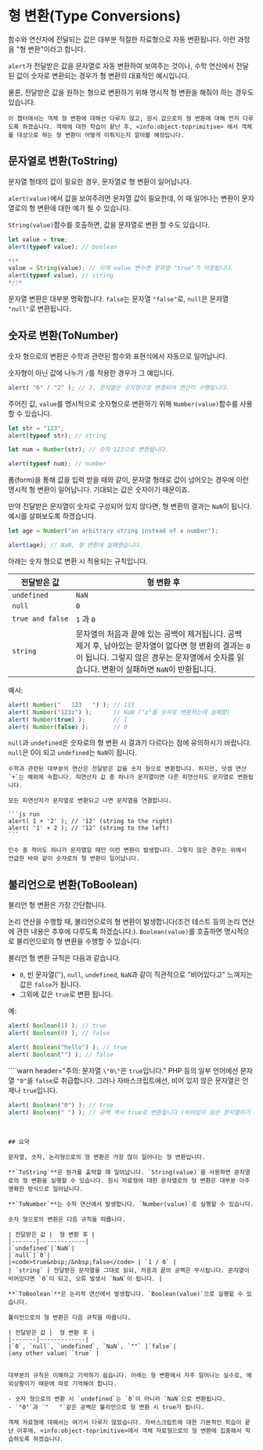 # 형 변환(Type Conversions)

함수와 연산자에 전달되는 값은 대부분 적절한 자료형으로 자동 변환됩니다. 이런 과정을 "형 변환"이라고 합니다.

`alert`가 전달받은 값을 문자열로 자동 변환하여 보여주는 것이나, 수학 연산에서 전달된 값이 숫자로 변환되는 경우가 형 변환의 대표적인 예시입니다.

물론, 전달받은 값을 원하는 형으로 변환하기 위해 명시적 형 변환을 해줘야 하는 경우도 있습니다.

```smart header="객체에 대해선 다루지 않습니다."
이 챕터에서는 객체 형 변환에 대해선 다루지 않고, 원시 값으로의 형 변환에 대해 먼저 다루도록 하겠습니다. 객체에 대한 학습이 끝난 후, <info:object-toprimitive> 에서 객체를 대상으로 하는 형 변환이 어떻게 이뤄지는지 알아볼 예정입니다.
```

## 문자열로 변환(ToString)

문자열 형태의 값이 필요한 경우, 문자열로 형 변환이 일어납니다.

`alert(value)`에서 값을 보여주려면 문자열 값이 필요한데, 이 때 일어나는 변환이 문자열로의 형 변환에 대한 예가 될 수 있습니다.

`String(value)`함수를 호출하면, 값을 문자열로 변환 할 수도 있습니다.

```js run
let value = true;
alert(typeof value); // boolean

*!*
value = String(value); // 이제 value 변수엔 문자열 "true"가 저장됩니다.
alert(typeof value); // string
*/!*
```

문자열 변환은 대부분 명확합니다. `false`는 문자열 `"false"`로, `null`은 문자열 `"null"`로 변환됩니다.

## 숫자로 변환(ToNumber)

숫자 형으로의 변환은 수학과 관련된 함수와 표현식에서 자동으로 일어납니다.

숫자형이 아닌 값에 나누기 `/`를 적용한 경우가 그 예입니다.

```js run
alert( "6" / "2" ); // 3, 문자열은 숫자형으로 변경되어 연산이 수행됩니다.
```

주어진 값, `value`를 명시적으로 숫자형으로 변환하기 위해 `Number(value)`함수를 사용할 수 있습니다.

```js run
let str = "123";
alert(typeof str); // string

let num = Number(str); // 숫자 123으로 변환됩니다.

alert(typeof num); // number
```

폼(form)을 통해 값을 입력 받을 때와 같이, 문자열 형태로 값이 넘어오는 경우에 이런 명시적 형 변환이 일어납니다. 기대되는 값은 숫자이기 때문이죠.

만약 전달받은 문자열이 숫자로 구성되어 있지 않다면, 형 변환의 결과는 `NaN`이 됩니다. 예시를 살펴보도록 하겠습니다.

```js run
let age = Number("an arbitrary string instead of a number");

alert(age); // NaN, 형 변환에 실패했습니다.
```

아래는 숫자 형으로 변환 시 적용되는 규칙입니다.

| 전달받은 값 |  형 변환 후 |
|-------|-------------|
|`undefined`|`NaN`|
|`null`|`0`|
|<code>true&nbsp;and&nbsp;false</code> | `1` 과 `0` |
| `string` | 문자열의 처음과 끝에 있는 공백이 제거됩니다. 공백 제거 후, 남아있는 문자열이 없다면 형 변환의 결과는 `0`이 됩니다. 그렇지 않은 경우는 문자열에서 숫자를 읽습니다. 변환이 실패하면 `NaN`이 반환됩니다. |

예시:

```js run
alert( Number("   123   ") ); // 123
alert( Number("123z") );      // NaN ("z"를 숫자로 변환하는데 실패함)
alert( Number(true) );        // 1
alert( Number(false) );       // 0
```

 `null`과 `undefined`은 숫자로의 형 변환 시 결과가 다르다는 점에 유의하시기 바랍니다. `null`은 0이 되고 `undefined`는 `NaN`이 됩니다.

````smart header="더하기 연산 '+'는 문자열을 합쳐줍니다."
수학과 관련된 대부분의 연산은 전달받은 값을 숫자 형으로 변환합니다. 하지만, 덧셈 연산 `+`는 예외에 속합니다. 피연산자 값 중 하나가 문자열이면 다른 피연산자도 문자열로 변환됩니다.

모든 피연산자가 문자열로 변환되고 나면 문자열을 연결합니다.

```js run
alert( 1 + '2' ); // '12' (string to the right)
alert( '1' + 2 ); // '12' (string to the left)
```

인수 중 적어도 하나가 문자열일 때만 이런 변환이 발생합니다. 그렇지 않은 경우는 위에서 언급한 바와 같이 숫자로의 형 변환이 일어납니다.
````

## 불리언으로 변환(ToBoolean)

불리언 형 변환은 가장 간단합니다.

논리 연산을 수행할 때, 불리언으로의 형 변환이 발생합니다(조건 테스트 등의 논리 연산에 관한 내용은 추후에 다루도록 하겠습니다.). `Boolean(value)`를 호출하면 명시적으로 불리언으로의 형 변환을 수행할 수 있습니다.

불리언 형 변환 규칙은 다음과 같습니다.

- `0`, 빈 문자열(''), `null`, `undefined`, `NaN`과 같이 직관적으로 "비어있다고" 느껴지는 값은 `false`가 됩니다.
- 그외에 값은 `true`로 변환 됩니다.

예:

```js run
alert( Boolean(1) ); // true
alert( Boolean(0) ); // false

alert( Boolean("hello") ); // true
alert( Boolean("") ); // false
```

````warn header="주의: 문자열 `\"0\"`은 `true`입니다."
PHP 등의 일부 언어에선 문자열 `"0"`을 `false`로 취급합니다. 그러나 자바스크립트에선, 비어 있지 않은 문자열은 언제나 `true`입니다.

```js run
alert( Boolean("0") ); // true
alert( Boolean(" ") ); // 공백 역시 true로 변환됩니다 (비어있지 않은 문자열이기 때문입니다.)
```
````


## 요약 

문자열, 숫자, 논리형으로의 형 변환은 가장 많이 일어나는 형 변환입니다.

**`ToString`**은 뭔가를 출력할 때 일어납니다. `String(value)`을 사용하면 문자열로의 형 변환을 실행할 수 있습니다. 원시 자료형에 대한 문자열로의 형 변환은 대부분 아주 명확한 방식으로 일어납니다.

**`ToNumber`**는 수학 연산에서 발생합니다. `Number(value)`로 실행할 수 있습니다.

숫자 형으로의 변환은 다음 규칙을 따릅니다.

| 전달받은 값 |  형 변환 후 |
|-------|-------------|
|`undefined`|`NaN`|
|`null`|`0`|
|<code>true&nbsp;/&nbsp;false</code> | `1 / 0` |
| `string` | 전달받은 문자열을 그대로 읽되, 처음과 끝의 공백은 무시됩니다. 문자열이 비어있다면 `0`이 되고, 오류 발생시 `NaN`이 됩니다. |

**`ToBoolean`**은 논리적 연산에서 발생합니다. `Boolean(value)`으로 실행할 수 있습니다.

불리언으로의 형 변환은 다음 규칙을 따릅니다.

| 전달받은 값 |  형 변환 후 |
|-------|-------------|
|`0`, `null`, `undefined`, `NaN`, `""` |`false`|
|any other value| `true` |


대부분의 규칙은 이해하고 기억하기 쉽습니다. 아래는 형 변환에서 자주 일어나는 실수로, 예외상황이기 때문에 따로 기억해야 합니다.

- 숫자 형으로의 변환 시 `undefined`는 `0`이 아니라 `NaN`으로 변환됩니다.
- `"0"`과 `"   "`같은 공백은 불리언으로 형 변환 시 true가 됩니다.

객체 자료형에 대해서는 여기서 다루지 않았습니다. 자바스크립트에 대한 기본적인 학습이 끝난 이후에, <info:object-toprimitive>에서 객체 자료형으로의 형 변환에 집중해서 학습하도록 하겠습니다.
